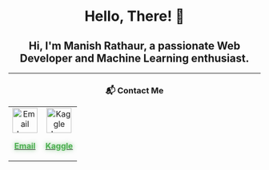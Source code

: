 <div align="center">

  # Hello, There! 👋  
## Hi, I'm **Manish Rathaur**, a passionate Web Developer and Machine Learning enthusiast.


---

### 📬 Contact Me  
<table>
  <tr>
    <td align="center">
      <a href="mailto:mrathaur704@gmail.com" title="Email Me">
        <img src="https://img.icons8.com/ios-filled/50/4caf50/new-post.png" alt="Email Icon" width="50">
        <p style="color: #4caf50; font-weight: bold; text-shadow: 0px 0px 8px rgba(76, 175, 80, 0.7);">Email</p>
      </a>
    </td>
    <td align="center">
      <a href="https://www.kaggle.com/manishrathaur" title="Kaggle Profile">
        <img src="https://img.icons8.com/color/48/000000/kaggle.png" alt="Kaggle Icon" width="50">
        <p style="color: #4caf50; font-weight: bold; text-shadow: 0px 0px 8px rgba(76, 175, 80, 0.7);">Kaggle</p>
      </a>
    </td>
  </tr>
</table>

</div>
